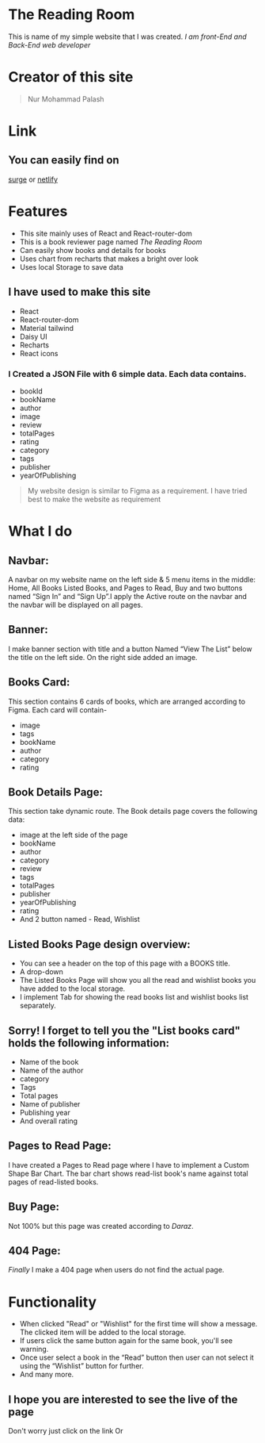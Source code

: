 # The Reading Room
This is name of my simple website that I was created. _I am front-End and Back-End web developer_
# Creator of this site
> Nur Mohammad Palash
# Link
## You can easily find on
[surge](https://assignment-8-the-reading-room.surge.sh/)
or
[netlify](https://assignment-8-the-reading-room.netlify.app/)

# Features
- This site mainly uses of React and React-router-dom
- This is a book reviewer page named _The Reading Room_
- Can easily show books and details for books
- Uses chart from recharts that makes a bright over look 
- Uses local Storage to save data 


## I have used to make this site
- React
- React-router-dom
- Material tailwind
- Daisy UI
- Recharts
- React icons
### I Created a JSON File with 6 simple data. Each data contains. 
- bookId
- bookName
- author
- image
- review
- totalPages
- rating
- category
- tags
- publisher
- yearOfPublishing


>My website design is similar to Figma as a requirement.
>I have tried best to make the website as requirement

# What I do
## Navbar: 
A navbar on my website name on the left side & 5 menu
items in the middle: Home, All Books Listed Books, and Pages to Read, Buy and two
buttons named “Sign In” and “Sign Up”.I apply the Active route on the navbar and the
navbar will be displayed on all pages.
## Banner: 
I make banner section with title and a button Named “View The
List” below the title on the left side. On the right side added an image.
## Books Card:
This section contains 6 cards of books, which are
arranged according to Figma.
Each card will contain-
- image
- tags
- bookName
- author
- category
- rating

## Book Details Page:
This section take dynamic route. The Book details page covers the following data:
- image at the left side of the page
- bookName
- author
- category
- review
- tags
- totalPages
- publisher
- yearOfPublishing
- rating
- And 2 button named - Read, Wishlist

## Listed Books Page design overview:
- You can see a header on the top of this page with a BOOKS title.
- A drop-down
- The Listed Books Page will show you all the read and wishlist books you
have added to the local storage.
- I implement Tab for showing the read books list and
wishlist books list separately.

## Sorry! I forget to tell you the "List books card" holds the following information:
- Name of the book
- Name of the author
- category
- Tags
- Total pages
- Name of publisher
- Publishing year
- And overall rating

## Pages to Read Page: 
I have created a Pages to Read page where I have to
implement a Custom Shape Bar Chart. 
The bar chart shows read-list book's name against 
total pages of read-listed
books.
## Buy Page:
Not 100% but this page was created according to _Daraz_.
##  404 Page: 
_Finally_ I make a 404 page when users do not find the actual page.

# Functionality 

- When clicked "Read" or "Wishlist" for the first time will show a message. The clicked item will be added to the local
storage.
- If users click the same button again for the same book, you'll see warning.
- Once user select a book in the “Read” button then user can not select it using
the “Wishlist” button for further.
- And many more.
## I hope you are interested to see the live of the page
Don't worry just click on the link 
[](https://assignment-8-the-reading-room.surge.sh/)
Or 
[](https://assignment-8-the-reading-room.netlify.app/)


